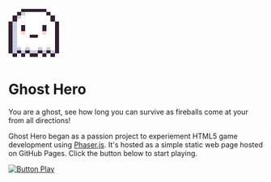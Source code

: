 ![ghost](public/assets/ghost.png "Ghost")

# Ghost Hero

You are a ghost, see how long you can survive as fireballs come at your from all directions!

Ghost Hero began as a passion project to experiement HTML5 game development using [Phaser.js](https://phaser.io/). It's hosted as a simple static web page hosted on GitHub Pages. Click the button below to start playing.

[![Button Play]][Link]

[Link]: https://rodali.github.io/ghost-hero 'Play'
[Button Play]: https://img.shields.io/badge/Play-37a779?style=for-the-badge
